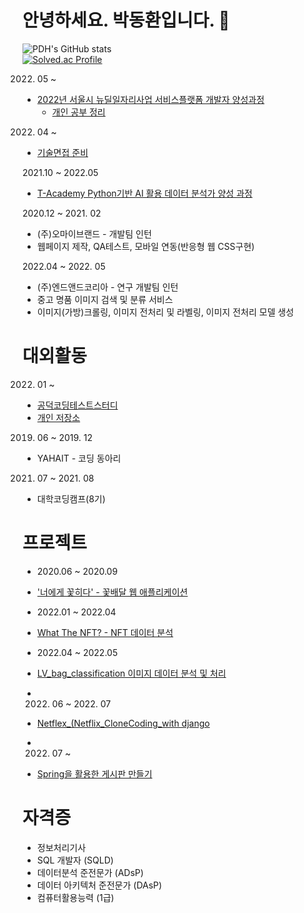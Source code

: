 # 안녕하세요. 박동환입니다. 👋

<!--
**parkdonghwan97/parkdonghwan97** is a ✨ _special_ ✨ repository because its `README.md` (this file) appears on your GitHub profile.

Here are some ideas to get you started:

- 🔭 I’m currently working on ...
- 🌱 I’m currently learning ...
- 👯 I’m looking to collaborate on ...
- 🤔 I’m looking for help with ...
- 💬 Ask me about ...
- 📫 How to reach me: ...
- 😄 Pronouns: ...
- ⚡ Fun fact: ...
-->




![PDH's GitHub stats](https://github-readme-stats.vercel.app/api?username=parkdonghwan97&show_icons=true)  
[![Solved.ac Profile](http://mazassumnida.wtf/api/v2/generate_badge?boj=pdh6941)](https://solved.ac/pdh6941)  

2022. 05 ~
- [2022년 서울시 뉴딜일자리사업 서비스플랫폼 개발자 양성과정](https://www.spc.or.kr/pr/news_view.asp?seq=1325&con_div=A)
  - [개인 공부 정리](https://www.notion.so/5649ea84d92547a9aaab7f8240f7d941)

2022. 04 ~   
- [기술면접 준비](https://neat-system-1d2.notion.site/819b1aa1bbcc4802b638e9c9993bdcfb)

2021.10 ~ 2022.05  
- [T-Academy Python기반 AI 활용 데이터 분석가 양성 과정](https://github.com/parkdonghwan97/T-Academy)  
<!-- 
2016. 03 ~ 2022.02 SAHMYOOK UNIVERSITY  
- 컴퓨터・메카트로닉스공학부 소프트웨어전공  
- 학점 : 3.61
 -->
2020.12 ~ 2021. 02  
- (주)오마이브랜드 - 개발팀 인턴  
- 웹페이지 제작, QA테스트, 모바일 연동(반응형 웹 CSS구현)

2022.04 ~ 2022. 05  
- (주)엔드앤드코리아 - 연구 개발팀 인턴  
- 중고 명품 이미지 검색 및 분류 서비스 
- 이미지(가방)크롤링, 이미지 전처리 및 라벨링, 이미지 전처리 모델 생성



# 대외활동 

2022. 01 ~  
- [공덕코딩테스트스터디](https://glacier-geography-de2.notion.site/c499053c44e849748364e20907b1bf73)  
- [개인 저장소](https://github.com/parkdonghwan97/CODING_TEST)

2019. 06 ~ 2019. 12  
- YAHAIT - 코딩 동아리  

2021. 07 ~ 2021. 08  
- 대학코딩캠프(8기)   


# 프로젝트

- 2020.06 ~ 2020.09 
- ['너에게 꽃히다' - 꽃배달 웹 애플리케이션]()

- 2022.01 ~ 2022.04
- [What The NFT? - NFT 데이터 분석](https://github.com/syleeie2310/nft_dataanalysis)

- 2022.04 ~ 2022.05
- [LV_bag_classification 이미지 데이터 분석 및 처리](https://github.com/AndEnd-da-team/LV_bag_classification)

- 2022. 06 ~ 2022. 07
- [Netflex_(Netflix_CloneCoding_with django](https://github.com/parkdonghwan97/Netflix_Django)

- 2022. 07 ~ 
- [Spring을 활용한 게시판 만들기](https://github.com/parkdonghwan97/Board_Spring)

# 자격증  
- 정보처리기사  
- SQL 개발자 (SQLD)  
- 데이터분석 준전문가 (ADsP)  
- 데이터 아키텍처 준전문가 (DAsP)  
- 컴퓨터활용능력 (1급)  

